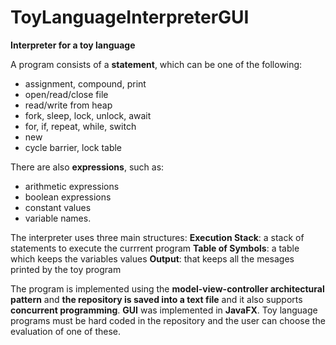 # ToyLanguageInterpreterGUI
**Interpreter for a toy language**

A program consists of a **statement**, which can be one of the following:
* assignment, compound, print
* open/read/close file
* read/write from heap
* fork, sleep, lock, unlock, await
* for, if, repeat, while, switch
* new
* cycle barrier, lock table

There are also **expressions**, such as:
* arithmetic expressions
* boolean expressions
* constant values
* variable names.

The interpreter uses three main structures:
**Execution Stack**: a stack of statements to execute the currrent program
**Table of Symbols**: a table which keeps the variables values
**Output**: that keeps all the mesages printed by the toy program

The program is implemented using the **model-view-controller architectural pattern** and **the repository is saved into a text file** and it also supports **concurrent programming**.
**GUI** was implemented in **JavaFX**.
Toy language programs must be hard coded in the repository and the user can choose the evaluation of one of these.





